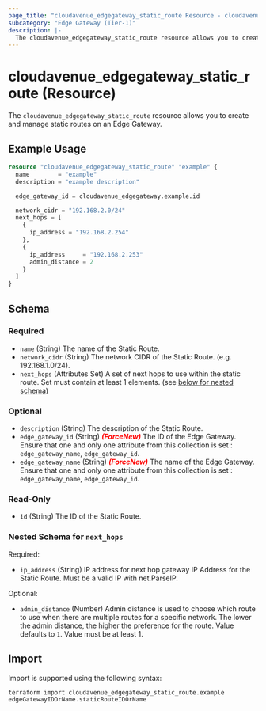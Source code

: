 ```yaml
---
page_title: "cloudavenue_edgegateway_static_route Resource - cloudavenue"
subcategory: "Edge Gateway (Tier-1)"
description: |-
  The cloudavenue_edgegateway_static_route resource allows you to create and manage static routes on an Edge Gateway.
---
```


# cloudavenue_edgegateway_static_route (Resource)

The `cloudavenue_edgegateway_static_route` resource allows you to create and manage static routes on an Edge Gateway.

## Example Usage

```terraform
resource "cloudavenue_edgegateway_static_route" "example" {
  name        = "example"
  description = "example description"

  edge_gateway_id = cloudavenue_edgegateway.example.id

  network_cidr = "192.168.2.0/24"
  next_hops = [
    {
      ip_address = "192.168.2.254"
    },
    {
      ip_address     = "192.168.2.253"
      admin_distance = 2
    }
  ]
}
```

<!-- schema generated by tfplugindocs -->
## Schema

### Required

- `name` (String) The name of the Static Route.
- `network_cidr` (String) The network CIDR of the Static Route. (e.g. 192.168.1.0/24).
- `next_hops` (Attributes Set) A set of next hops to use within the static route. Set must contain at least 1 elements. (see [below for nested schema](#nestedatt--next_hops))

### Optional

- `description` (String) The description of the Static Route.
- `edge_gateway_id` (String) <i style="color:red;font-weight: bold">(ForceNew)</i> The ID of the Edge Gateway. Ensure that one and only one attribute from this collection is set : `edge_gateway_name`, `edge_gateway_id`.
- `edge_gateway_name` (String) <i style="color:red;font-weight: bold">(ForceNew)</i> The name of the Edge Gateway. Ensure that one and only one attribute from this collection is set : `edge_gateway_name`, `edge_gateway_id`.

### Read-Only

- `id` (String) The ID of the Static Route.

<a id="nestedatt--next_hops"></a>
### Nested Schema for `next_hops`

Required:

- `ip_address` (String) IP address for next hop gateway IP Address for the Static Route. Must be a valid IP with net.ParseIP.

Optional:

- `admin_distance` (Number) Admin distance is used to choose which route to use when there are multiple routes for a specific network. The lower the admin distance, the higher the preference for the route. Value defaults to `1`. Value must be at least 1.

## Import

Import is supported using the following syntax:
```shell
terraform import cloudavenue_edgegateway_static_route.example edgeGatewayIDOrName.staticRouteIDOrName
```